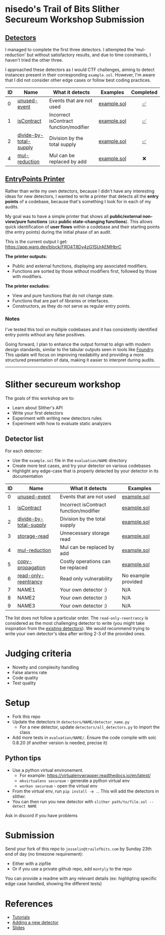 # nisedo's Trail of Bits Slither Secureum Workshop Submission 
## [Detectors](https://github.com/nisedo/slither-workshop/tree/main/detectors)

I managed to complete the first three detectors.
I attempted the 'mul-reduction' but without satisfactory results, and due to time constraints, I haven't tried the other three.

I approached these detectors as I would CTF challenges, aiming to detect instances present in their corresponding `example.sol`. However, I'm aware that I did not consider other edge cases or follow best coding practices.


| ID  | Name                 | What it detects                             | Examples                                                | Completed                                                |
|-----|----------------------|---------------------------------------------|---------------------------------------------------------|:-----------------------------------------------------:|
| 0   | [unused-event](./detectors/unused_event/unused_event.py)         | Events that are not used                    | [example.sol](./evaluation/unused_event/example.sol)     | [✅](https://github.com/nisedo/slither-workshop/blob/main/detectors/unused_event/unused_event.py)
| 1   | [isContract](./detectors/iscontract/iscontract.py)           | Incorrect isContract function/modifier      | [example.sol](./evaluation/iscontract/example.sol)       | [✅](https://github.com/nisedo/slither-workshop/blob/main/detectors/iscontract/iscontract.py)
| 2   | [divide-by-total-supply](./detectors/divide_by_total_supply/divide_by_total_supply.py) | Division by the total supply                | [example.sol](./evaluation/divide_by_total_supply/example.sol) | [✅](https://github.com/nisedo/slither-workshop/blob/main/detectors/divide_by_total_supply/divide_by_total_supply.py)
| 4   | [mul-reduction](./detectors/mul_reduction/mul_reduction.py)        | Mul can be replaced by add                  | [example.sol](./evaluation/mul_reduction/example.sol)    | ❌

## [EntryPoints Printer](https://github.com/nisedo/slither-workshop/blob/main/printers/entry_points.py)
Rather than write my own detectors, because I didn't have any interesting ideas for new detectors, I wanted to write a printer that detects all the **entry points** of a codebase, because that's something I look for in each of my audits.

My goal was to have a simple printer that shows all **public/external non-view/pure functions** (aka **public state-changing functions**). This allows quick identification of **user flows** within a codebase and their starting points (the entry points) during the initial phase of an audit.

This is the current output I get: https://app.warp.dev/block/FRO4T8Dy4zG1SUrAEMHbrC

**The printer outputs:**
- Public and external functions, displaying any associated modifiers.
- Functions are sorted by those without modifiers first, followed by those with modifiers.

**The printer excludes:**
- View and pure functions that do not change state.
- Functions that are part of libraries or interfaces.
- Constructors, as they do not serve as regular entry points.

### Notes
I've tested this tool on multiple codebases and it has consistently identified entry points without any false positives.

Going forward, I plan to enhance the output format to align with modern design standards, similar to the tabular outputs seen in tools like [Foundry](https://book.getfoundry.sh/). This update will focus on improving readability and providing a more structured presentation of data, making it easier to interpret during audits.

---

# Slither secureum workshop

The goals of this workshop are to:
- Learn about Slither's API
- Write your first detectors
- Experiment with writing new detectors rules
- Experiment with how to evaluate static analyzers

## Detector list

For each detector:
- Use the `example.sol` file in the `evaluation/NAME` directory
- Create more test cases, and try your detector on various codebases
- Highlight any edge-case that is properly detected by your detector in its documentation

| ID  | Name                 | What it detects                             | Examples                                                |
|-----|----------------------|---------------------------------------------|---------------------------------------------------------|
| 0   | [unused-event](./detectors/unused_event/unused_event.py)         | Events that are not used                    | [example.sol](./evaluation/unused_event/example.sol)     |
| 1   | [isContract](./detectors/iscontract/iscontract.py)           | Incorrect isContract function/modifier      | [example.sol](./evaluation/iscontract/example.sol)       |
| 2   | [divide-by-total-supply](./detectors/divide_by_total_supply/divide_by_total_supply.py) | Division by the total supply                | [example.sol](./evaluation/divide_by_total_supply/example.sol) |
| 3   | [storage-read](./detectors/storage_read_elimiation/storage_read.py)         | Unnecessary storage read                    | [example.sol](./evaluation/storage_read_eliminination/example.sol) |
| 4   | [mul-reduction](./detectors/mul_reduction/mul_reduction.py)        | Mul can be replaced by add                  | [example.sol](./evaluation/mul_reduction/example.sol)    |
| 5   | [copy-propagation](./detectors/copy_propagation/copy_propagation.py)     | Costly operations can be replaced           | [example.sol](./evaluation/copy_propagation/example.sol) |
| 6   | [read-only-reentrancy](./detectors/read_only_reentrancy/read_only_reentrancy.py) | Read only vulnerability                     | No example provided                                            |
| 7   | NAME1                | Your own detector :)                        | N/A                                                     |
| 8   | NAME2                | Your own detector :)                        | N/A                                                     |
| 9  | NAME3                | Your own detector :)                        | N/A                                                     |

The list does not follow a particular order. 
The `read-only-reentrancy` is considered as the most challenging detector to write (you might take inspiration from the [existing detectors](https://github.com/crytic/slither/tree/master/slither/detectors/reentrancy)).
We would recommend trying to write your own detector's idea after writing 2-3 of the provided ones. 

# Judging criteria
- Novelty and complexity handling
- False alarms rate
- Code quality
- Test quality

# Setup 
- Fork this repo
- Update the detectors in `detectors/NAME/detector_name.py`
  - For a new detector, update `detectors/all_detectors.py` to import the class
- Add more tests in `evaluation/NAME/`. Ensure the code compile with solc 0.8.20 (if another version is needed, precise it)

## Python tips
- Use a python virtual environement.
  - For example: https://virtualenvwrapper.readthedocs.io/en/latest/
  - `mkvirtualenv secureum` - generate a python virtual env
  - `workon secureum` - open the virtual env
- From the virtual env, run `pip install -e .`. This will add the detectors in slither.
- You can then run you new detector with `slither path/to/file.sol --detect NAME`

Ask in discord if you have problems 

# Submission

Send your fork of this repo to `josselin@trailofbits.com` by Sunday 23th end of day (no timezone requirement):
- Either with a zipfile
- Or if you use a private github repo, add `montyly` to the repo

You can provide a readme with any relevant details (ex: highligting specific edge case handled, showing the different tests)

# References
- [Tutorials](https://secure-contracts.com/program-analysis/slither/index.html)
- [Adding a new detector](https://github.com/crytic/slither/wiki/Adding-a-new-detector)
- [Slides](./slides.pdf)
